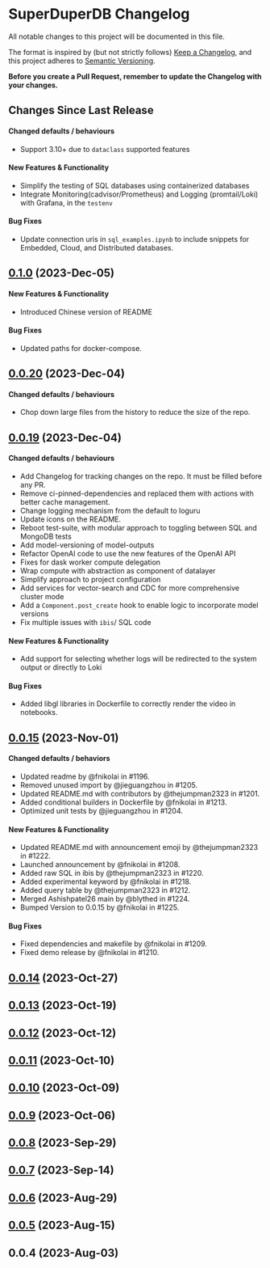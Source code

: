 # SuperDuperDB Changelog

All notable changes to this project will be documented in this file.

The format is inspired by (but not strictly follows) [Keep a Changelog](https://keepachangelog.com/en/1.0.0/),
and this project adheres to [Semantic Versioning](https://semver.org/spec/v2.0.0.html).

**Before you create a Pull Request, remember to update the Changelog with your changes.**



## Changes Since Last Release

#### Changed defaults / behaviours

- Support 3.10+ due to `dataclass` supported features

#### New Features & Functionality

- Simplify the testing of SQL databases using containerized databases
- Integrate Monitoring(cadvisor/Prometheus) and Logging (promtail/Loki) with Grafana, in the `testenv`

#### Bug Fixes

- Update connection uris in `sql_examples.ipynb` to include snippets for Embedded, Cloud, and Distributed databases.

## [0.1.0](https://github.com/SuperDuperDB/pinnacledb/compare/0.0.20...0.1.0])    (2023-Dec-05)

#### New Features & Functionality

- Introduced Chinese version of README

#### Bug Fixes

- Updated paths for docker-compose.

## [0.0.20](https://github.com/SuperDuperDB/pinnacledb/compare/0.0.10...0.0.20])    (2023-Dec-04)

#### Changed defaults / behaviours

- Chop down large files from the history to reduce the size of the repo.


## [0.0.19](https://github.com/SuperDuperDB/pinnacledb/compare/0.0.15...0.0.19])    (2023-Dec-04)  

#### Changed defaults / behaviours

- Add Changelog for tracking changes on the repo. It must be filled before any PR.
- Remove ci-pinned-dependencies and replaced them with actions with better cache management.
- Change logging mechanism from the default to loguru
- Update icons on the README.
- Reboot test-suite, with modular approach to toggling between SQL and MongoDB tests
- Add model-versioning of model-outputs
- Refactor OpenAI code to use the new features of the OpenAI API
- Fixes for dask worker compute delegation
- Wrap compute with abstraction as component of datalayer
- Simplify approach to project configuration
- Add services for vector-search and CDC for more comprehensive cluster mode
- Add a `Component.post_create` hook to enable logic to incorporate model versions
- Fix multiple issues with `ibis`/ SQL code

#### New Features & Functionality

- Add support for selecting whether logs will be redirected to the system output or directly to Loki



#### Bug Fixes

- Added libgl libraries in Dockerfile to correctly render the video in notebooks.


## [0.0.15](https://github.com/SuperDuperDB/pinnacledb/compare/0.0.14...0.0.15])    (2023-Nov-01)

#### Changed defaults / behaviors

-   Updated readme by @fnikolai in #1196.
-   Removed unused import by @jieguangzhou in #1205.
-   Updated README.md with contributors by @thejumpman2323 in #1201.
-   Added conditional builders in Dockerfile by @fnikolai in #1213.
-   Optimized unit tests by @jieguangzhou in #1204.



#### New Features & Functionality

-   Updated README.md with announcement emoji by @thejumpman2323 in #1222.
-   Launched announcement by @fnikolai in #1208.
-   Added raw SQL in ibis by @thejumpman2323 in #1220.
-   Added experimental keyword by @fnikolai in #1218.
-   Added query table by @thejumpman2323 in #1212.
-   Merged Ashishpatel26 main by @blythed in #1224.
-   Bumped Version to 0.0.15 by @fnikolai in #1225.



#### Bug Fixes

-   Fixed dependencies and makefile by @fnikolai in #1209.
-   Fixed demo release by @fnikolai in #1210.



## [0.0.14](https://github.com/SuperDuperDB/pinnacledb/compare/0.0.13...0.0.14])    (2023-Oct-27)

## [0.0.13](https://github.com/SuperDuperDB/pinnacledb/compare/0.0.12...0.0.13])    (2023-Oct-19)

## [0.0.12](https://github.com/SuperDuperDB/pinnacledb/compare/0.0.11...0.0.12])    (2023-Oct-12)

## [0.0.11](https://github.com/SuperDuperDB/pinnacledb/compare/0.0.10...0.0.11])    (2023-Oct-10)

## [0.0.10](https://github.com/SuperDuperDB/pinnacledb/compare/0.0.9...0.0.10])    (2023-Oct-09)


## [0.0.9](https://github.com/SuperDuperDB/pinnacledb/compare/0.0.8...0.0.9])      (2023-Oct-06)

## [0.0.8](https://github.com/SuperDuperDB/pinnacledb/compare/0.0.7...0.0.8])      (2023-Sep-29)

## [0.0.7](https://github.com/SuperDuperDB/pinnacledb/compare/0.0.6...0.0.7])      (2023-Sep-14)


## [0.0.6](https://github.com/SuperDuperDB/pinnacledb/compare/0.0.5...0.0.6])      (2023-Aug-29)


## [0.0.5](https://github.com/SuperDuperDB/pinnacledb/compare/0.0.5...0.0.4])      (2023-Aug-15)


## 0.0.4      (2023-Aug-03)
